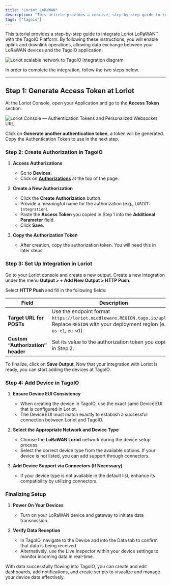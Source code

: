 ```yaml
---
title: "Loriot LoRaWAN"
description: "This article provides a concise, step-by-step guide to integrate Loriot LoRaWAN™ with the TagoIO Platform, enabling uplink and downlink operations and detailing how to generate an access token in the Loriot Console."
tags: ["tagoio"]
---
```

This tutorial provides a step-by-step guide to integrate Loriot LoRaWAN™ with the TagoIO Platform. By following these instructions, you will enable uplink and downlink operations, allowing data exchange between your LoRaWAN devices and the TagoIO application.

![Loriot scalable network to TagoIO integration diagram](/docs_imagem/tagoio/loriot-lorawan-2.png)

In order to complete the integration, follow the two steps below.

---

## Step 1: Generate Access Token at Loriot

At the Loriot Console, open your Application and go to the **Access Token** section.

![Loriot Console — Authentication Tokens and Personalized Websocket URL](/docs_imagem/tagoio/loriot-lorawan-2.png)

Click on **Generate another authentication token**, a token will be generated. Copy the Authentication Token to use in the next step.

### Step 2: Create Authorization in TagoIO

1. **Access Authorizations**  
   - Go to **Devices**.  
   - Click on **[Authorizations](https://admin.tago.io/devices/authorization)** at the top of the page.  

2. **Create a New Authorization**  
   - Click the **Create Authorization** button.  
   - Provide a meaningful name for the authorization (e.g., `LORIOT-Integration`).  
   - Paste the **Access Token** you copied in Step 1 into the **Additional Parameter** field.  
   - Click **Save**.

3. **Copy the Authorization Token**  
   - After creation, copy the authorization token. You will need this in later steps.

### Step 3: Set Up Integration in Loriot

Go to your Loriot console and create a new output. Create a new integration under the menu **Output > + Add New Output > HTTP Push**.

Select **HTTP Push** and fill in the following fields:

| Field | Description |
|-------|-------------|
| **Target URL for POSTs** | Use the endpoint format `https://loriot.middleware.REGION.tago.io/uplink`. Replace `REGION` with your deployment region (e.g., `us-e1`, `eu-w1`). |
| **Custom “Authorization” header** | Set its value to the authorization token you copied in Step 2. |

To finalize, click on **Save Output**. Now that your integration with Loriot is ready, you can start adding the devices at TagoIO.

### Step 4: Add Device in TagoIO

1. **Ensure Device EUI Consistency**  
   - When creating the device in TagoIO, use the exact same Device EUI that is configured in Loriot.  
   - The Device EUI must match exactly to establish a successful connection between Loriot and TagoIO.

2. **Select the Appropriate Network and Device Type**  
   - Choose the **LoRaWAN Loriot** network during the device setup process.  
   - Select the correct device type from the available options. If your device is not listed, you can add support through connectors.

3. **Add Device Support via Connectors (If Necessary)**  
   - If your device type is not available in the default list, enhance its compatibility by utilizing connectors.

### Finalizing Setup

1. **Power On Your Devices**  
   - Turn on your LoRaWAN device and gateway to initiate data transmission.

2. **Verify Data Reception**  
   - In TagoIO, navigate to the Device and into the Data tab to confirm that data is being received.  
   - Alternatively, use the Live Inspector within your device settings to monitor incoming data in real-time.

With data successfully flowing into TagoIO, you can create and edit dashboards, add notifications, and create scripts to visualize and manage your device data effectively.